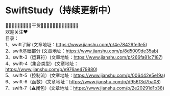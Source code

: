 # SwiftStudy（持续更新中）
🌟🌟🌟🌟🌟🌟🌟🌟🌟干货🌟🌟🌟🌟🌟🌟🌟🌟🌟🌟🌟🌟🌟  
欢迎关注❤️  
目录：  
1、swift了解 (文章地址：https://www.jianshu.com/p/4e78429fe3e5)  
2、swift基础部分 (文章地址：https://www.jianshu.com/p/8d5009de35ab)    
3、swift-3（运算符）(文章地址：https://www.jianshu.com/p/266fa81c7187)  
4、swift-4（集合类型）(文章地址：https://www.jianshu.com/p/e976ae479880)  
5、swift-5（控制流）(文章地址：https://www.jianshu.com/p/006442e5e19a)  
6、swift-6（函数）(文章地址：https://www.jianshu.com/p/d956f3d7ba08)  
7、swift-7（⚠️闭包）(文章地址：https://www.jianshu.com/p/2e20291d1b38)
